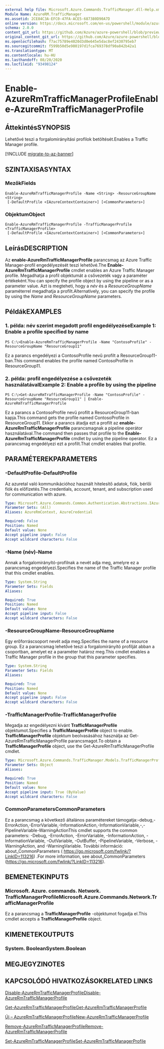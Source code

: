 ```yaml
---
external help file: Microsoft.Azure.Commands.TrafficManager.dll-Help.xml
Module Name: AzureRM.TrafficManager
ms.assetid: 2CE84C3A-EFC0-47FA-ACE5-687380D90A7D
online version: https://docs.microsoft.com/en-us/powershell/module/azurerm.trafficmanager/enable-azurermtrafficmanagerprofile
schema: 2.0.0
content_git_url: https://github.com/Azure/azure-powershell/blob/preview/src/ResourceManager/TrafficManager/Commands.TrafficManager2/help/Enable-AzureRmTrafficManagerProfile.md
original_content_git_url: https://github.com/Azure/azure-powershell/blob/preview/src/ResourceManager/TrafficManager/Commands.TrafficManager2/help/Enable-AzureRmTrafficManagerProfile.md
ms.openlocfilehash: f7ac75789e4020d3d0e645e5dac8ef2430795eb7
ms.sourcegitcommit: f599b50d5e980197d1fca769378df90a842b42a1
ms.translationtype: MT
ms.contentlocale: hu-HU
ms.lasthandoff: 08/20/2020
ms.locfileid: "93498124"
---
```

# <span data-ttu-id="28b13-101">Enable-AzureRmTrafficManagerProfile</span><span class="sxs-lookup"><span data-stu-id="28b13-101">Enable-AzureRmTrafficManagerProfile</span></span>

## <span data-ttu-id="28b13-102">Áttekintés</span><span class="sxs-lookup"><span data-stu-id="28b13-102">SYNOPSIS</span></span>
<span data-ttu-id="28b13-103">Lehetővé teszi a forgalomirányítási profilok betöltését.</span><span class="sxs-lookup"><span data-stu-id="28b13-103">Enables a Traffic Manager profile.</span></span>

[!INCLUDE [migrate-to-az-banner](../../includes/migrate-to-az-banner.md)]

## <span data-ttu-id="28b13-104">SZINTAXISA</span><span class="sxs-lookup"><span data-stu-id="28b13-104">SYNTAX</span></span>

### <span data-ttu-id="28b13-105">Mezők</span><span class="sxs-lookup"><span data-stu-id="28b13-105">Fields</span></span>
```
Enable-AzureRmTrafficManagerProfile -Name <String> -ResourceGroupName <String>
 [-DefaultProfile <IAzureContextContainer>] [<CommonParameters>]
```

### <span data-ttu-id="28b13-106">Objektum</span><span class="sxs-lookup"><span data-stu-id="28b13-106">Object</span></span>
```
Enable-AzureRmTrafficManagerProfile -TrafficManagerProfile <TrafficManagerProfile>
 [-DefaultProfile <IAzureContextContainer>] [<CommonParameters>]
```

## <span data-ttu-id="28b13-107">Leírás</span><span class="sxs-lookup"><span data-stu-id="28b13-107">DESCRIPTION</span></span>
<span data-ttu-id="28b13-108">Az **enable-AzureRmTrafficManagerProfile** parancsmag az Azure Traffic Manager-profil engedélyezését teszi lehetővé.</span><span class="sxs-lookup"><span data-stu-id="28b13-108">The **Enable-AzureRmTrafficManagerProfile** cmdlet enables an Azure Traffic Manager profile.</span></span>
<span data-ttu-id="28b13-109">Megadhatja a profil objektumát a csővezeték vagy a paraméter értékeként.</span><span class="sxs-lookup"><span data-stu-id="28b13-109">You can specify the profile object by using the pipeline or as a parameter value.</span></span>
<span data-ttu-id="28b13-110">Azt is megteheti, hogy a *név* és a *ResourceGroupName* paraméterrel megadhatja a profilt.</span><span class="sxs-lookup"><span data-stu-id="28b13-110">Alternatively, you can specify the profile by using the *Name* and *ResourceGroupName* parameters.</span></span>

## <span data-ttu-id="28b13-111">Példák</span><span class="sxs-lookup"><span data-stu-id="28b13-111">EXAMPLES</span></span>

### <span data-ttu-id="28b13-112">1. példa: név szerint megadott profil engedélyezése</span><span class="sxs-lookup"><span data-stu-id="28b13-112">Example 1: Enable a profile specified by name</span></span>
```
PS C:\>Enable-AzureRmTrafficManagerProfile -Name "ContosoProfile" -ResourceGroupName "ResourceGroup11"
```

<span data-ttu-id="28b13-113">Ez a parancs engedélyezi a ContosoProfile nevű profilt a ResourceGroup11-ban.</span><span class="sxs-lookup"><span data-stu-id="28b13-113">This command enables the profile named ContosoProfile in ResourceGroup11.</span></span>

### <span data-ttu-id="28b13-114">2. példa: profil engedélyezése a csővezeték használatával</span><span class="sxs-lookup"><span data-stu-id="28b13-114">Example 2: Enable a profile by using the pipeline</span></span>
```
PS C:\>Get-AzureRmTrafficManagerProfile -Name "ContosoProfile" -ResourceGroupName "ResourceGroup11" | Enable-AzureRmTrafficManagerProfile
```

<span data-ttu-id="28b13-115">Ez a parancs a ContosoProfile nevű profilt a ResourceGroup11-ban kapja.</span><span class="sxs-lookup"><span data-stu-id="28b13-115">This command gets the profile named ContosoProfile in ResourceGroup11.</span></span>
<span data-ttu-id="28b13-116">Ekkor a parancs átadja ezt a profilt az **enable-AzureRmTrafficManagerProfile** parancsmagnak a pipeline operátor használatával.</span><span class="sxs-lookup"><span data-stu-id="28b13-116">The command then passes that profile to the **Enable-AzureRmTrafficManagerProfile** cmdlet by using the pipeline operator.</span></span>
<span data-ttu-id="28b13-117">Ez a parancsmag engedélyezi ezt a profilt.</span><span class="sxs-lookup"><span data-stu-id="28b13-117">That cmdlet enables that profile.</span></span>

## <span data-ttu-id="28b13-118">PARAMÉTEREK</span><span class="sxs-lookup"><span data-stu-id="28b13-118">PARAMETERS</span></span>

### <span data-ttu-id="28b13-119">-DefaultProfile</span><span class="sxs-lookup"><span data-stu-id="28b13-119">-DefaultProfile</span></span>
<span data-ttu-id="28b13-120">Az azuretal való kommunikációhoz használt hitelesítő adatok, fiók, bérlői fiók és előfizetés.</span><span class="sxs-lookup"><span data-stu-id="28b13-120">The credentials, account, tenant, and subscription used for communication with azure.</span></span>

```yaml
Type: Microsoft.Azure.Commands.Common.Authentication.Abstractions.IAzureContextContainer
Parameter Sets: (All)
Aliases: AzureRmContext, AzureCredential

Required: False
Position: Named
Default value: None
Accept pipeline input: False
Accept wildcard characters: False
```

### <span data-ttu-id="28b13-121">-Name (név)</span><span class="sxs-lookup"><span data-stu-id="28b13-121">-Name</span></span>
<span data-ttu-id="28b13-122">Annak a forgalomirányító-profilnak a nevét adja meg, amelyre ez a parancsmag engedélyezi.</span><span class="sxs-lookup"><span data-stu-id="28b13-122">Specifies the name of the Traffic Manager profile that this cmdlet enables.</span></span>

```yaml
Type: System.String
Parameter Sets: Fields
Aliases:

Required: True
Position: Named
Default value: None
Accept pipeline input: False
Accept wildcard characters: False
```

### <span data-ttu-id="28b13-123">-ResourceGroupName</span><span class="sxs-lookup"><span data-stu-id="28b13-123">-ResourceGroupName</span></span>
<span data-ttu-id="28b13-124">Egy erőforráscsoport nevét adja meg.</span><span class="sxs-lookup"><span data-stu-id="28b13-124">Specifies the name of a resource group.</span></span>
<span data-ttu-id="28b13-125">Ez a parancsmag lehetővé teszi a forgalomirányító profilját abban a csoportban, amelyet ez a paraméter határoz meg.</span><span class="sxs-lookup"><span data-stu-id="28b13-125">This cmdlet enables a Traffic Manager profile in the group that this parameter specifies.</span></span>

```yaml
Type: System.String
Parameter Sets: Fields
Aliases:

Required: True
Position: Named
Default value: None
Accept pipeline input: False
Accept wildcard characters: False
```

### <span data-ttu-id="28b13-126">-TrafficManagerProfile</span><span class="sxs-lookup"><span data-stu-id="28b13-126">-TrafficManagerProfile</span></span>
<span data-ttu-id="28b13-127">Megadja az engedélyezni kívánt **TrafficManagerProfile** objektumot.</span><span class="sxs-lookup"><span data-stu-id="28b13-127">Specifies a **TrafficManagerProfile** object to enable.</span></span>
<span data-ttu-id="28b13-128">**TrafficManagerProfile** objektum beolvasásához használja az Get-AzureRmTrafficManagerProfile parancsmagot.</span><span class="sxs-lookup"><span data-stu-id="28b13-128">To obtain a **TrafficManagerProfile** object, use the Get-AzureRmTrafficManagerProfile cmdlet.</span></span>

```yaml
Type: Microsoft.Azure.Commands.TrafficManager.Models.TrafficManagerProfile
Parameter Sets: Object
Aliases:

Required: True
Position: Named
Default value: None
Accept pipeline input: True (ByValue)
Accept wildcard characters: False
```

### <span data-ttu-id="28b13-129">CommonParameters</span><span class="sxs-lookup"><span data-stu-id="28b13-129">CommonParameters</span></span>
<span data-ttu-id="28b13-130">Ez a parancsmag a következő általános paramétereket támogatja:-debug,-ErrorAction,-ErrorVariable,-InformationAction,-InformationVariable,-,-PipelineVariable-WarningAction</span><span class="sxs-lookup"><span data-stu-id="28b13-130">This cmdlet supports the common parameters: -Debug, -ErrorAction, -ErrorVariable, -InformationAction, -InformationVariable, -OutVariable, -OutBuffer, -PipelineVariable, -Verbose, -WarningAction, and -WarningVariable.</span></span> <span data-ttu-id="28b13-131">További információ: about_CommonParameters ( https://go.microsoft.com/fwlink/?LinkID=113216) .</span><span class="sxs-lookup"><span data-stu-id="28b13-131">For more information, see about_CommonParameters (https://go.microsoft.com/fwlink/?LinkID=113216).</span></span>

## <span data-ttu-id="28b13-132">BEMENETEK</span><span class="sxs-lookup"><span data-stu-id="28b13-132">INPUTS</span></span>

### <span data-ttu-id="28b13-133">Microsoft. Azure. commands. Network. TrafficManagerProfile</span><span class="sxs-lookup"><span data-stu-id="28b13-133">Microsoft.Azure.Commands.Network.TrafficManagerProfile</span></span>
<span data-ttu-id="28b13-134">Ez a parancsmag a **TrafficManagerProfile** -objektumot fogadja el.</span><span class="sxs-lookup"><span data-stu-id="28b13-134">This cmdlet accepts a **TrafficManagerProfile** object.</span></span>

## <span data-ttu-id="28b13-135">KIMENETEK</span><span class="sxs-lookup"><span data-stu-id="28b13-135">OUTPUTS</span></span>

### <span data-ttu-id="28b13-136">System. Boolean</span><span class="sxs-lookup"><span data-stu-id="28b13-136">System.Boolean</span></span>

## <span data-ttu-id="28b13-137">MEGJEGYZI</span><span class="sxs-lookup"><span data-stu-id="28b13-137">NOTES</span></span>

## <span data-ttu-id="28b13-138">KAPCSOLÓDÓ HIVATKOZÁSOK</span><span class="sxs-lookup"><span data-stu-id="28b13-138">RELATED LINKS</span></span>

[<span data-ttu-id="28b13-139">Disable-AzureRmTrafficManagerProfile</span><span class="sxs-lookup"><span data-stu-id="28b13-139">Disable-AzureRmTrafficManagerProfile</span></span>](./Disable-AzureRmTrafficManagerProfile.md)

[<span data-ttu-id="28b13-140">Get-AzureRmTrafficManagerProfile</span><span class="sxs-lookup"><span data-stu-id="28b13-140">Get-AzureRmTrafficManagerProfile</span></span>](./Get-AzureRmTrafficManagerProfile.md)

[<span data-ttu-id="28b13-141">Új – AzureRmTrafficManagerProfile</span><span class="sxs-lookup"><span data-stu-id="28b13-141">New-AzureRmTrafficManagerProfile</span></span>](./New-AzureRmTrafficManagerProfile.md)

[<span data-ttu-id="28b13-142">Remove-AzureRmTrafficManagerProfile</span><span class="sxs-lookup"><span data-stu-id="28b13-142">Remove-AzureRmTrafficManagerProfile</span></span>](./Remove-AzureRmTrafficManagerProfile.md)

[<span data-ttu-id="28b13-143">Set-AzureRmTrafficManagerProfile</span><span class="sxs-lookup"><span data-stu-id="28b13-143">Set-AzureRmTrafficManagerProfile</span></span>](./Set-AzureRmTrafficManagerProfile.md)


